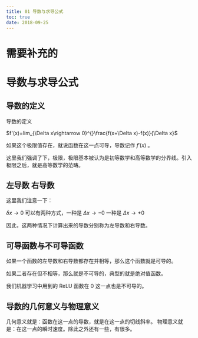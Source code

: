 ```yaml
---
title: 01 导数与求导公式
toc: true
date: 2018-09-25
---
```

# 需要补充的

# 导数与求导公式


## 导数的定义

导数的定义

$f'(x)=lim_{\Delta x\rightarrow 0}^{}\frac{f(x+\Delta x)-f(x)}{\Delta x}$

如果这个极限值存在，就说函数在这一点可导，导数记作 $f'(x)$ 。

这里我们强调了下，极限，极限基本被认为是初等数学和高等数学的分界线。引入极限之后，就是高等数学的范畴。

## 左导数 右导数

这里我们注意一下：

$\delta x\rightarrow 0$ 可以有两种方式，一种是 $\Delta x\rightarrow -0$ 一种是 $\Delta x\rightarrow +0$

因此，这两种情况下计算出来的导数分别称为左导数和右导数。

## 可导函数与不可导函数

如果一个函数的左导数和右导数都存在并相等，那么这个函数就是可导的。

如果二者存在但不相等，那么就是不可导的，典型的就是绝对值函数。

我们机器学习中用到的 ReLU 函数在 0 这一点也是不可导的。

## 导数的几何意义与物理意义


几何意义就是：函数在这一点的导数，就是在这一点的切线斜率。
物理意义就是：在这一点的瞬时速度。除此之外还有一些，有很多。
